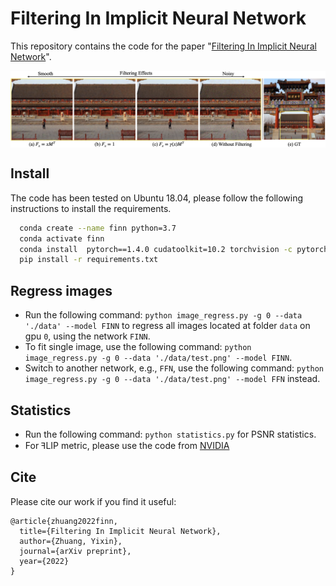 # Filtering In Implicit Neural Network

This repository contains the code for the paper "[Filtering In Implicit Neural Network](yixin26.github.io)".

<img src='filtering_effects.png' align="center" width=600>


## Install

The code has been tested on Ubuntu 18.04, please follow the following instructions to install the requirements.

```bash
  conda create --name finn python=3.7
  conda activate finn
  conda install  pytorch==1.4.0 cudatoolkit=10.2 torchvision -c pytorch
  pip install -r requirements.txt
```

## Regress images
- Run the following command: `python image_regress.py -g 0 --data './data' --model FINN` to regress all images located at folder `data` on gpu `0`, using the network `FINN`.
- To fit single image, use the following command: `python image_regress.py -g 0 --data './data/test.png' --model FINN`.
- Switch to another network, e.g., `FFN`, use the following command: `python image_regress.py -g 0 --data './data/test.png' --model FFN` instead.


## Statistics
- Run the following command: `python statistics.py` for PSNR statistics.
- For ꟻLIP metric, please use the code from [NVIDIA](https://research.nvidia.com/publication/2020-07_FLIP)


## Cite

Please cite our work if you find it useful:

```
@article{zhuang2022finn,
  title={Filtering In Implicit Neural Network},
  author={Zhuang, Yixin},
  journal={arXiv preprint},
  year={2022}
}
```
